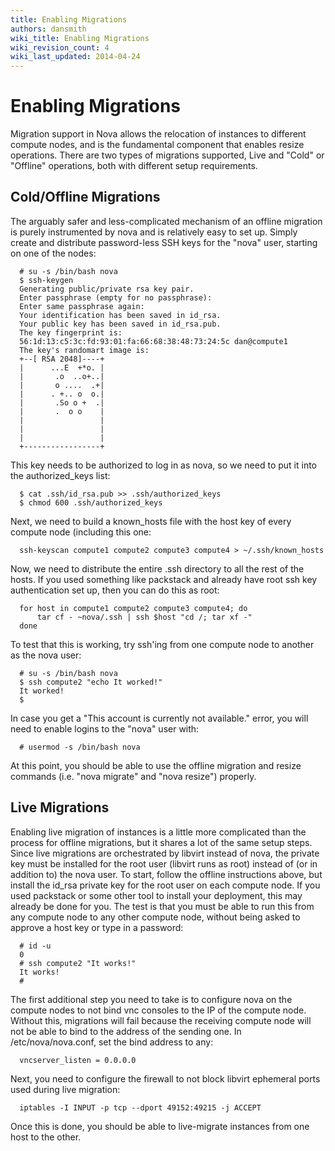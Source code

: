 ```yaml
---
title: Enabling Migrations
authors: dansmith
wiki_title: Enabling Migrations
wiki_revision_count: 4
wiki_last_updated: 2014-04-24
---
```


# Enabling Migrations

Migration support in Nova allows the relocation of instances to different compute nodes, and is the fundamental component that enables resize operations. There are two types of migrations supported, Live and "Cold" or "Offline" operations, both with different setup requirements.

## Cold/Offline Migrations

The arguably safer and less-complicated mechanism of an offline migration is purely instrumented by nova and is relatively easy to set up. Simply create and distribute password-less SSH keys for the "nova" user, starting on one of the nodes:

      # su -s /bin/bash nova
      $ ssh-keygen
      Generating public/private rsa key pair.
      Enter passphrase (empty for no passphrase): 
      Enter same passphrase again: 
      Your identification has been saved in id_rsa.
      Your public key has been saved in id_rsa.pub.
      The key fingerprint is:
      56:1d:13:c5:3c:fd:93:01:fa:66:68:38:48:73:24:5c dan@compute1
      The key's randomart image is:
      +--[ RSA 2048]----+
      |      ...E  +*o. |
      |       .o  ..o+..|
      |       o ....  .+|
      |      . +.. o  o.|
      |       .So o +  .|
      |       .  o o    |
      |                 |
      |                 |
      |                 |
      +-----------------+

This key needs to be authorized to log in as nova, so we need to put it into the authorized_keys list:

      $ cat .ssh/id_rsa.pub >> .ssh/authorized_keys
      $ chmod 600 .ssh/authorized_keys

Next, we need to build a known_hosts file with the host key of every compute node (including this one:

      ssh-keyscan compute1 compute2 compute3 compute4 > ~/.ssh/known_hosts

Now, we need to distribute the entire .ssh directory to all the rest of the hosts. If you used something like packstack and already have root ssh key authentication set up, then you can do this as root:

      for host in compute1 compute2 compute3 compute4; do
          tar cf - ~nova/.ssh | ssh $host "cd /; tar xf -"
      done

To test that this is working, try ssh'ing from one compute node to another as the nova user:

      # su -s /bin/bash nova
      $ ssh compute2 "echo It worked!"
      It worked!
      $

In case you get a "This account is currently not available." error, you will need to enable logins to the "nova" user with:

      # usermod -s /bin/bash nova

<!--
FIXME: SELinux?
-->

At this point, you should be able to use the offline migration and resize commands (i.e. "nova migrate" and "nova resize") properly.

## Live Migrations

Enabling live migration of instances is a little more complicated than the process for offline migrations, but it shares a lot of the same setup steps. Since live migrations are orchestrated by libvirt instead of nova, the private key must be installed for the root user (libvirt runs as root) instead of (or in addition to) the nova user. To start, follow the offline instructions above, but install the id_rsa private key for the root user on each compute node. If you used packstack or some other tool to install your deployment, this may already be done for you. The test is that you must be able to run this from any compute node to any other compute node, without being asked to approve a host key or type in a password:

      # id -u
      0
      # ssh compute2 "It works!"
      It works!
      #

The first additional step you need to take is to configure nova on the compute nodes to not bind vnc consoles to the IP of the compute node. Without this, migrations will fail because the receiving compute node will not be able to bind to the address of the sending one. In /etc/nova/nova.conf, set the bind address to any:

      vncserver_listen = 0.0.0.0

Next, you need to configure the firewall to not block libvirt ephemeral ports used during live migration:

      iptables -I INPUT -p tcp --dport 49152:49215 -j ACCEPT

Once this is done, you should be able to live-migrate instances from one host to the other.
